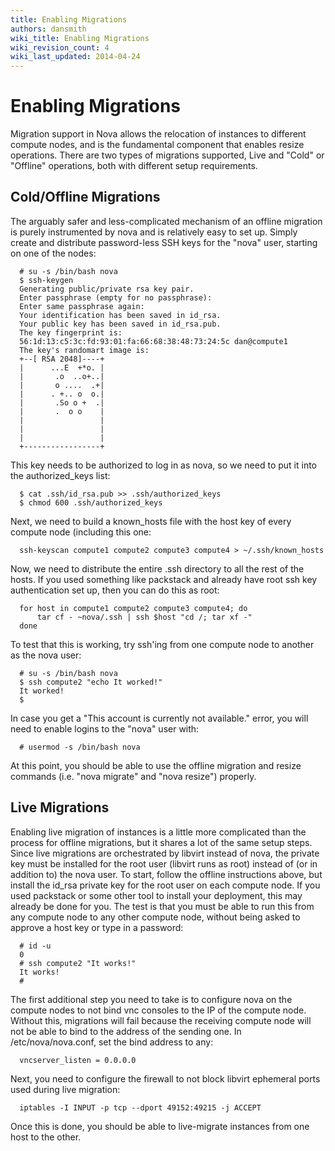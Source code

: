 ```yaml
---
title: Enabling Migrations
authors: dansmith
wiki_title: Enabling Migrations
wiki_revision_count: 4
wiki_last_updated: 2014-04-24
---
```


# Enabling Migrations

Migration support in Nova allows the relocation of instances to different compute nodes, and is the fundamental component that enables resize operations. There are two types of migrations supported, Live and "Cold" or "Offline" operations, both with different setup requirements.

## Cold/Offline Migrations

The arguably safer and less-complicated mechanism of an offline migration is purely instrumented by nova and is relatively easy to set up. Simply create and distribute password-less SSH keys for the "nova" user, starting on one of the nodes:

      # su -s /bin/bash nova
      $ ssh-keygen
      Generating public/private rsa key pair.
      Enter passphrase (empty for no passphrase): 
      Enter same passphrase again: 
      Your identification has been saved in id_rsa.
      Your public key has been saved in id_rsa.pub.
      The key fingerprint is:
      56:1d:13:c5:3c:fd:93:01:fa:66:68:38:48:73:24:5c dan@compute1
      The key's randomart image is:
      +--[ RSA 2048]----+
      |      ...E  +*o. |
      |       .o  ..o+..|
      |       o ....  .+|
      |      . +.. o  o.|
      |       .So o +  .|
      |       .  o o    |
      |                 |
      |                 |
      |                 |
      +-----------------+

This key needs to be authorized to log in as nova, so we need to put it into the authorized_keys list:

      $ cat .ssh/id_rsa.pub >> .ssh/authorized_keys
      $ chmod 600 .ssh/authorized_keys

Next, we need to build a known_hosts file with the host key of every compute node (including this one:

      ssh-keyscan compute1 compute2 compute3 compute4 > ~/.ssh/known_hosts

Now, we need to distribute the entire .ssh directory to all the rest of the hosts. If you used something like packstack and already have root ssh key authentication set up, then you can do this as root:

      for host in compute1 compute2 compute3 compute4; do
          tar cf - ~nova/.ssh | ssh $host "cd /; tar xf -"
      done

To test that this is working, try ssh'ing from one compute node to another as the nova user:

      # su -s /bin/bash nova
      $ ssh compute2 "echo It worked!"
      It worked!
      $

In case you get a "This account is currently not available." error, you will need to enable logins to the "nova" user with:

      # usermod -s /bin/bash nova

<!--
FIXME: SELinux?
-->

At this point, you should be able to use the offline migration and resize commands (i.e. "nova migrate" and "nova resize") properly.

## Live Migrations

Enabling live migration of instances is a little more complicated than the process for offline migrations, but it shares a lot of the same setup steps. Since live migrations are orchestrated by libvirt instead of nova, the private key must be installed for the root user (libvirt runs as root) instead of (or in addition to) the nova user. To start, follow the offline instructions above, but install the id_rsa private key for the root user on each compute node. If you used packstack or some other tool to install your deployment, this may already be done for you. The test is that you must be able to run this from any compute node to any other compute node, without being asked to approve a host key or type in a password:

      # id -u
      0
      # ssh compute2 "It works!"
      It works!
      #

The first additional step you need to take is to configure nova on the compute nodes to not bind vnc consoles to the IP of the compute node. Without this, migrations will fail because the receiving compute node will not be able to bind to the address of the sending one. In /etc/nova/nova.conf, set the bind address to any:

      vncserver_listen = 0.0.0.0

Next, you need to configure the firewall to not block libvirt ephemeral ports used during live migration:

      iptables -I INPUT -p tcp --dport 49152:49215 -j ACCEPT

Once this is done, you should be able to live-migrate instances from one host to the other.
